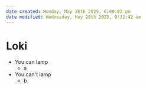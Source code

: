 ```yaml
---
date created: Monday, May 26th 2025, 6:09:03 pm
date modified: Wednesday, May 28th 2025, 9:32:42 am
---
```


# Loki

- You can lamp
	- a
- You can't lamp
	- b
